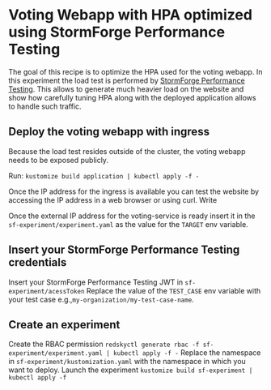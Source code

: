 # Voting Webapp with HPA optimized using StormForge Performance Testing

The goal of this recipe is to optimize the HPA used for the voting webapp.
In this experiment the load test is performed by [StormForge Performance Testing](https://www.stormforge.io/performance-testing/). This allows to generate much heavier load on the website and show how carefully tuning HPA along with the deployed application allows to handle such traffic.

## Deploy the voting webapp with ingress

Because the load test resides outside of the cluster, the voting webapp needs to be exposed publicly.

Run:
`kustomize build application | kubectl apply -f -`

Once the IP address for the ingress is available you can test the website by accessing the IP address in a web browser or using curl.
Write

Once the external IP address for the voting-service is ready insert it in the `sf-experiment/experiment.yaml` as the value for the `TARGET` env variable.

## Insert your StormForge Performance Testing credentials
Insert your StormForge Performance Testing JWT in `sf-experiment/acessToken`
Replace the value of the `TEST_CASE` env variable with your test case e.g.,`my-organization/my-test-case-name`.


## Create an experiment

Create the RBAC permission
`redskyctl generate rbac -f sf-experiment/experiment.yaml | kubectl apply -f -`
Replace the namespace in `sf-experiment/kustomization.yaml` with the namespace in which you want to deploy.
Launch the experiment
`kustomize build sf-experiment | kubectl apply -f`
